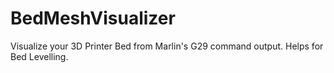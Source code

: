 # BedMeshVisualizer
Visualize your 3D Printer Bed from Marlin's G29 command output. Helps for Bed Levelling.
